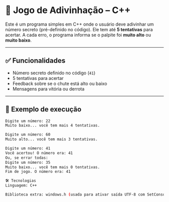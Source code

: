 # 🎯 Jogo de Adivinhação – C++

Este é um programa simples em C++ onde o usuário deve adivinhar um número secreto (pré-definido no código). Ele tem até **5 tentativas** para acertar. A cada erro, o programa informa se o palpite foi **muito alto** ou **muito baixo**.

---

## ✅ Funcionalidades

- Número secreto definido no código (`41`)
- 5 tentativas para acertar
- Feedback sobre se o chute está alto ou baixo
- Mensagens para vitória ou derrota

---

## 👀 Exemplo de execução

```bash
Digite um número: 22
Muito baixo... você tem mais 4 tentativas.

Digite um número: 60
Muito alto... você tem mais 3 tentativas.

Digite um número: 41
Você acertou! O número era: 41
Ou, se errar todas:
Digite um número: 35
Muito baixo... você tem mais 0 tentativas.
Fim de jogo. O número era: 41

🛠️ Tecnologias
Linguagem: C++

Biblioteca extra: windows.h (usada para ativar saída UTF-8 com SetConsoleOutputCP(CP_UTF8); no Windows)

